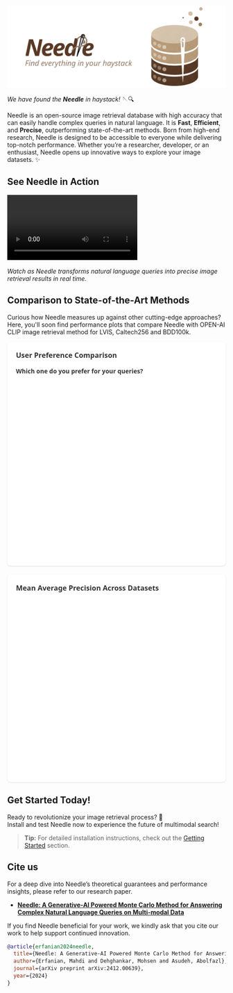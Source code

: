 <!-- Needle Banner -->
![Needle Banner](media/needle-banner-transparent.png)

<!-- Motto -->
*We have found the* ***Needle*** *in haystack!* 🪡🔍

<!-- Description -->
Needle is an open-source image retrieval database with high accuracy that can easily handle complex queries in natural language. It is **Fast**, **Efficient**, and **Precise**, outperforming state-of-the-art methods. Born from high-end research, Needle is designed to be accessible to everyone while delivering top-notch performance. Whether you’re a researcher, developer, or an enthusiast, Needle opens up innovative ways to explore your image datasets. ✨

<!-- Demonstration GIF -->
## See Needle in Action

<video controls>
  <source src="media/needle-demo.mp4" type="video/mp4">
</video>

*Watch as Needle transforms natural language queries into precise image retrieval results in real time.*


## Comparison to State-of-the-Art Methods
Curious how Needle measures up against other cutting-edge approaches? Here, you'll soon find performance plots that compare Needle with OPEN-AI CLIP image retrieval method for LVIS, Caltech256 and BDD100k.   

<!DOCTYPE html>
<div class="chart-container" style="font-family: system-ui, -apple-system, sans-serif;">
    <div style="background: white; border-radius: 8px; padding: 20px; margin-bottom: 20px; box-shadow: 0 1px 3px rgba(0,0,0,0.12);">
        <h3 style="margin-top: 0; color: #333;">User Preference Comparison</h3>
        <h4 style="margin-top: 0; color: #333;">Which one do you prefer for your queries?</h4>
        <div style="height: 400px;">
            <canvas id="preferenceChart"></canvas>
        </div>
    </div>
    <div style="background: white; border-radius: 8px; padding: 20px; box-shadow: 0 1px 3px rgba(0,0,0,0.12);">
        <h3 style="margin-top: 0; color: #333;">Mean Average Precision Across Datasets</h3>
        <div style="height: 400px;">
            <canvas id="precisionChart"></canvas>
        </div>
    </div>
</div>

<script src="https://cdnjs.cloudflare.com/ajax/libs/Chart.js/3.7.0/chart.min.js"></script>
<script>
document.addEventListener('DOMContentLoaded', function() {
    // Preference Data
    const preferenceCtx = document.getElementById('preferenceChart').getContext('2d');
    new Chart(preferenceCtx, {
        type: 'bar',
        data: {
            labels: ['Needle', 'CLIP', 'Both', 'Neither'],
            datasets: [
                {
                    label: 'Needle',
                    data: [52.52, 23.23, 14.15, 10.1],
                    backgroundColor: '#bbddf5',
                    borderColor: '#367ea4',
                    borderWidth: 1
                }
            ]
        },
        options: {
            responsive: true,
            maintainAspectRatio: false,
            plugins: {
                tooltip: {
                    callbacks: {
                        label: function(context) {
                            return context.dataset.label + ': ' + context.raw + '%';
                        }
                    }
                }
            },
            scales: {
                y: {
                    beginAtZero: true,
                    max: 100,
                    title: {
                        display: true,
                        text: 'Score (%)'
                    }
                }
            }
        }
    });

    // Precision Data
    const precisionCtx = document.getElementById('precisionChart').getContext('2d');
    new Chart(precisionCtx, {
        type: 'bar',
data: {
            labels: ['LVIS', 'Caltech256', 'BDD100K', 'COCO'],
            datasets: [
                {
                    label: 'Needle',
                    data: [0.323, 0.966, 0.711, 0.977],
                    backgroundColor: '#4caf50',
                    borderColor: '#2e7d32',
                    borderWidth: 1
                },
                {
                    label: 'CLIP',
                    data: [0.168, 0.939, 0.670, 0.952],
                    backgroundColor: '#2196f3',
                    borderColor: '#1565c0',
                    borderWidth: 1
                },
                {
                    label: 'ALIGN',
                    data: [0.207, 0.947, 0.573, 0.960],
                    backgroundColor: '#ff9800',
                    borderColor: '#ef6c00',
                    borderWidth: 1
                },
                {
                    label: 'FLAVA',
                    data: [0.180, 0.903, 0.698, 0.941],
                    backgroundColor: '#9c27b0',
                    borderColor: '#6a1b9a',
                    borderWidth: 1
                },
                {
                    label: 'BLIP + MiniLM',
                    data: [0.179, 0.838, 0.610, 0.951],
                    backgroundColor: '#e91e63',
                    borderColor: '#c2185b',
                    borderWidth: 1
                }
            ]
        },
        options: {
            responsive: true,
            maintainAspectRatio: false,
            plugins: {
                tooltip: {
                    callbacks: {
                        label: function(context) {
                            return context.dataset.label + ': ' + context.raw.toFixed(2);
                        }
                    }
                }
            },
            scales: {
                y: {
                    beginAtZero: true,
                    max: 1,
                    title: {
                        display: true,
                        text: 'Mean Average Precision'
                    }
                }
            }
        }
    });
});
</script>

<!-- Call to Action -->
## Get Started Today!
Ready to revolutionize your image retrieval process? 🚀  
Install and test Needle now to experience the future of multimodal search!

> **Tip:** For detailed installation instructions, check out the [Getting Started](getting-started.md) section.

## Cite us 

For a deep dive into Needle’s theoretical guarantees and performance insights, please refer to our research paper.
- [**Needle: A Generative-AI Powered Monte Carlo Method for Answering Complex Natural Language Queries on Multi-modal Data**](https://arxiv.org/abs/2412.00639)

If you find Needle beneficial for your work, we kindly ask that you cite our work to help support continued innovation.

```bibtex  
@article{erfanian2024needle,
  title={Needle: A Generative-AI Powered Monte Carlo Method for Answering Complex Natural Language Queries on Multi-modal Data},
  author={Erfanian, Mahdi and Dehghankar, Mohsen and Asudeh, Abolfazl},
  journal={arXiv preprint arXiv:2412.00639},
  year={2024}
}
```  
